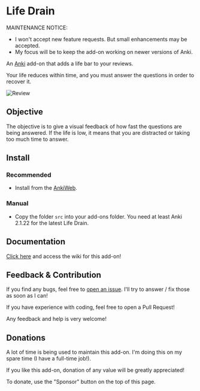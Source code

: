 # Life Drain

MAINTENANCE NOTICE:

- I won't accept new feature requests. But small enhancements may be accepted.
- My focus will be to keep the add-on working on newer versions of Anki.

An [Anki](https://apps.ankiweb.net/) add-on that adds a life bar to your reviews.

Your life reduces within time, and you must answer the questions in order to recover it.

![Review](images/review_screen.png)

## Objective

The objective is to give a visual feedback of how fast the questions are being answered.
If the life is low, it means that you are distracted or taking too much time to answer.

## Install
### Recommended

- Install from the [AnkiWeb](https://ankiweb.net/shared/info/715575551).

### Manual

- Copy the folder `src` into your add-ons folder. You need at least Anki 2.1.22 for the latest Life Drain.

## Documentation

[Click here](https://github.com/Yutsuten/anki-lifedrain/wiki) and access the wiki for this add-on!

## Feedback & Contribution

If you find any bugs, feel free to [open an issue](https://github.com/Yutsuten/anki-lifedrain/issues). I'll try to answer / fix those as soon as I can!

If you have experience with coding, feel free to open a Pull Request!

Any feedback and help is very welcome!

## Donations

A lot of time is being used to maintain this add-on.
I'm doing this on my spare time (I have a full-time job!).

If you like this add-on, donation of any value will be greatly appreciated!

To donate, use the "Sponsor" button on the top of this page.
